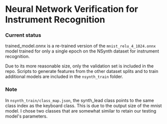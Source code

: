 # Neural Network Verification for Instrument Recognition

### Current status
trained_model.onnx is a re-trained version of the `mnist_relu_4_1024.onnx` model trained for only a single epoch on the NSynth dataset for instrument recognition.

Due to its more reasonable size, only the validation set is included in the repo.
Scripts to generate features from the other dataset splits and to train additional models are included in the `nsynth_train` folder.

### Note
In `nsynth_train/class_map.json`, the synth_lead class points to the same class index as the keyboard class. This is due to the output size of the mnist model. I chose two classes that are somewhat similar to retain our testing model's parameters.